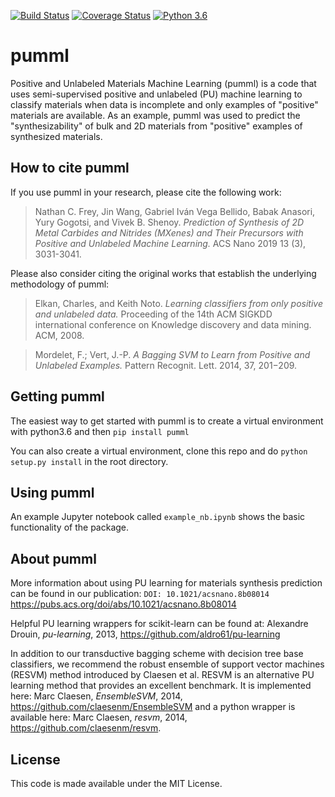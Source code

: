 [![Build Status](https://travis-ci.com/ncfrey/pumml.svg?branch=master)](https://travis-ci.com/ncfrey/pumml)
[![Coverage Status](https://coveralls.io/repos/github/ncfrey/pumml/badge.svg?branch=master)](https://coveralls.io/github/ncfrey/pumml?branch=master)
[![Python 3.6](https://img.shields.io/badge/python-3.6-blue.svg)](https://www.python.org/downloads/release/python-360/)


# pumml
Positive and Unlabeled Materials Machine Learning (pumml) is a code that uses semi-supervised positive and unlabeled (PU) machine learning to classify materials when data is incomplete and only examples of "positive" materials are available. As an example, pumml was used to predict the "synthesizability" of bulk and 2D materials from "positive" examples of synthesized materials. 

## How to cite pumml
If you use pumml in your research, please cite the following work:
  
> Nathan C. Frey, Jin Wang, Gabriel Iván Vega Bellido, Babak Anasori, Yury Gogotsi, and Vivek B. Shenoy. *Prediction of Synthesis of 2D   Metal Carbides and Nitrides (MXenes) and Their Precursors with Positive and Unlabeled Machine Learning.* ACS Nano 2019 13 (3), 3031-3041.
  
Please also consider citing the original works that establish the underlying methodology of pumml:

> Elkan, Charles, and Keith Noto. *Learning classifiers from only positive and unlabeled data.* Proceeding of the 14th ACM SIGKDD international conference on Knowledge discovery and data mining. ACM, 2008.
  
> Mordelet, F.; Vert, J.-P. *A Bagging SVM to Learn from Positive and Unlabeled Examples.* Pattern Recognit. Lett. 2014, 37, 201−209.

## Getting pumml
The easiest way to get started with pumml is to create a virtual environment with python3.6 and then
`pip install pumml`

You can also create a virtual environment, clone this repo and do
`python setup.py install` in the root directory.

## Using pumml
An example Jupyter notebook called `example_nb.ipynb` shows the basic functionality of the package.

## About pumml
More information about using PU learning for materials synthesis prediction can be found in our publication: `DOI: 10.1021/acsnano.8b08014` https://pubs.acs.org/doi/abs/10.1021/acsnano.8b08014

Helpful PU learning wrappers for scikit-learn can be found at: Alexandre Drouin, *pu-learning*, 2013, https://github.com/aldro61/pu-learning 

In addition to our transductive bagging scheme with decision tree base classifiers, we recommend the robust ensemble of support vector machines (RESVM) method introduced by Claesen et al. RESVM is an alternative PU learning method that provides an excellent benchmark. It is implemented here: Marc Claesen, *EnsembleSVM*, 2014, https://github.com/claesenm/EnsembleSVM and a python wrapper is available here: Marc Claesen, *resvm*, 2014, https://github.com/claesenm/resvm.

## License
This code is made available under the MIT License.
